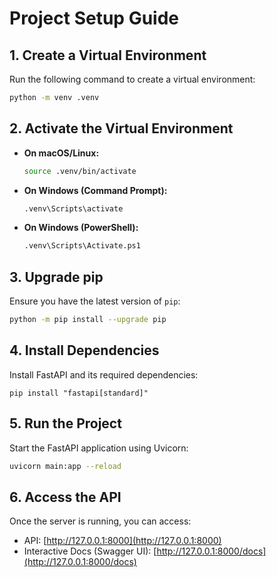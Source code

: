 # Project Setup Guide  

## 1. Create a Virtual Environment  
Run the following command to create a virtual environment:  
```sh
python -m venv .venv
```

## 2. Activate the Virtual Environment  
- **On macOS/Linux:**  
  ```sh
  source .venv/bin/activate
  ```
- **On Windows (Command Prompt):**  
  ```sh
  .venv\Scripts\activate
  ```
- **On Windows (PowerShell):**  
  ```sh
  .venv\Scripts\Activate.ps1
  ```

## 3. Upgrade pip  
Ensure you have the latest version of `pip`:  
```sh
python -m pip install --upgrade pip
```

## 4. Install Dependencies  
Install FastAPI and its required dependencies:  
```sh.venv\Scripts\activate.venv\Scripts\activate
pip install "fastapi[standard]"
```

## 5. Run the Project  
Start the FastAPI application using Uvicorn:  
```sh
uvicorn main:app --reload
```

## 6. Access the API  
Once the server is running, you can access:  
- API: [http://127.0.0.1:8000](http://127.0.0.1:8000)  
- Interactive Docs (Swagger UI): [http://127.0.0.1:8000/docs](http://127.0.0.1:8000/docs)  
